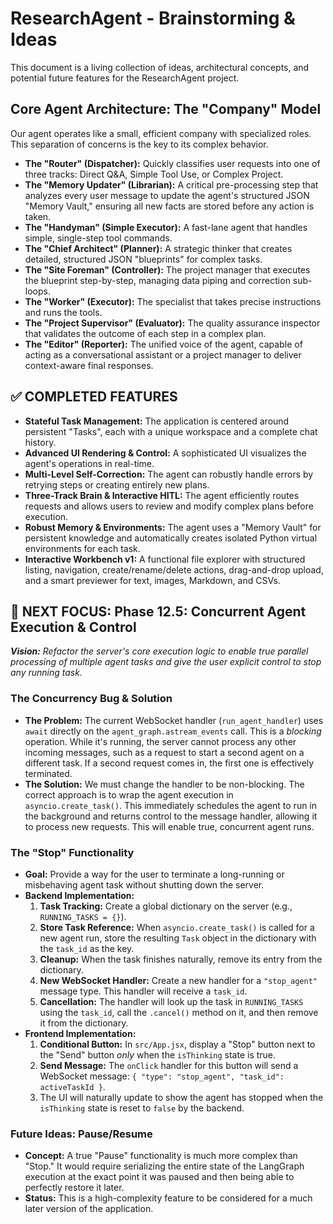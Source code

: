 # ResearchAgent - Brainstorming & Ideas

This document is a living collection of ideas, architectural concepts, and potential future features for the ResearchAgent project.

## Core Agent Architecture: The "Company" Model

Our agent operates like a small, efficient company with specialized roles. This separation of concerns is the key to its complex behavior.

-   **The "Router" (Dispatcher):** Quickly classifies user requests into one of three tracks: Direct Q&A, Simple Tool Use, or Complex Project.
-   **The "Memory Updater" (Librarian):** A critical pre-processing step that analyzes every user message to update the agent's structured JSON "Memory Vault," ensuring all new facts are stored before any action is taken.
-   **The "Handyman" (Simple Executor):** A fast-lane agent that handles simple, single-step tool commands.
-   **The "Chief Architect" (Planner):** A strategic thinker that creates detailed, structured JSON "blueprints" for complex tasks.
-   **The "Site Foreman" (Controller):** The project manager that executes the blueprint step-by-step, managing data piping and correction sub-loops.
-   **The "Worker" (Executor):** The specialist that takes precise instructions and runs the tools.
-   **The "Project Supervisor" (Evaluator):** The quality assurance inspector that validates the outcome of each step in a complex plan.
-   **The "Editor" (Reporter):** The unified voice of the agent, capable of acting as a conversational assistant or a project manager to deliver context-aware final responses.

## ✅ COMPLETED FEATURES

-   **Stateful Task Management:** The application is centered around persistent "Tasks", each with a unique workspace and a complete chat history.
-   **Advanced UI Rendering & Control:** A sophisticated UI visualizes the agent's operations in real-time.
-   **Multi-Level Self-Correction:** The agent can robustly handle errors by retrying steps or creating entirely new plans.
-   **Three-Track Brain & Interactive HITL:** The agent efficiently routes requests and allows users to review and modify complex plans before execution.
-   **Robust Memory & Environments:** The agent uses a "Memory Vault" for persistent knowledge and automatically creates isolated Python virtual environments for each task.
-   **Interactive Workbench v1:** A functional file explorer with structured listing, navigation, create/rename/delete actions, drag-and-drop upload, and a smart previewer for text, images, Markdown, and CSVs.

## 🚀 NEXT FOCUS: Phase 12.5: Concurrent Agent Execution & Control

_**Vision:** Refactor the server's core execution logic to enable true parallel processing of multiple agent tasks and give the user explicit control to stop any running task._

### The Concurrency Bug & Solution

-   **The Problem:** The current WebSocket handler (`run_agent_handler`) uses `await` directly on the `agent_graph.astream_events` call. This is a _blocking_ operation. While it's running, the server cannot process any other incoming messages, such as a request to start a second agent on a different task. If a second request comes in, the first one is effectively terminated.
-   **The Solution:** We must change the handler to be non-blocking. The correct approach is to wrap the agent execution in `asyncio.create_task()`. This immediately schedules the agent to run in the background and returns control to the message handler, allowing it to process new requests. This will enable true, concurrent agent runs.

### The "Stop" Functionality

-   **Goal:** Provide a way for the user to terminate a long-running or misbehaving agent task without shutting down the server.
-   **Backend Implementation:**
    1.  **Task Tracking:** Create a global dictionary on the server (e.g., `RUNNING_TASKS = {}`).
    2.  **Store Task Reference:** When `asyncio.create_task()` is called for a new agent run, store the resulting `Task` object in the dictionary with the `task_id` as the key.
    3.  **Cleanup:** When the task finishes naturally, remove its entry from the dictionary.
    4.  **New WebSocket Handler:** Create a new handler for a `"stop_agent"` message type. This handler will receive a `task_id`.
    5.  **Cancellation:** The handler will look up the task in `RUNNING_TASKS` using the `task_id`, call the `.cancel()` method on it, and then remove it from the dictionary.
-   **Frontend Implementation:**
    1.  **Conditional Button:** In `src/App.jsx`, display a "Stop" button next to the "Send" button _only_ when the `isThinking` state is true.
    2.  **Send Message:** The `onClick` handler for this button will send a WebSocket message: `{ "type": "stop_agent", "task_id": activeTaskId }`.
    3.  The UI will naturally update to show the agent has stopped when the `isThinking` state is reset to `false` by the backend.

### Future Ideas: Pause/Resume

-   **Concept:** A true "Pause" functionality is much more complex than "Stop." It would require serializing the entire state of the LangGraph execution at the exact point it was paused and then being able to perfectly restore it later.
-   **Status:** This is a high-complexity feature to be considered for a much later version of the application.

